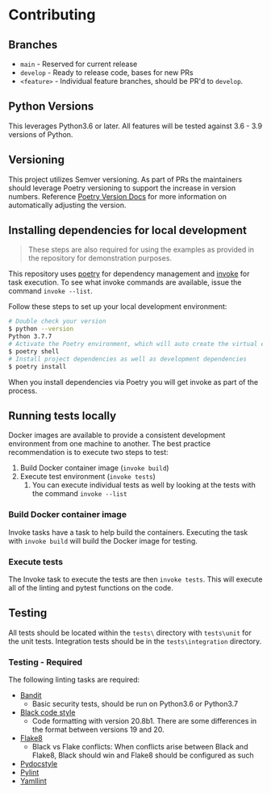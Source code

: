 # Contributing

## Branches

- `main` - Reserved for current release
- `develop` - Ready to release code, bases for new PRs
- `<feature>` - Individual feature branches, should be PR'd to `develop`.

## Python Versions

This leverages Python3.6 or later. All features will be tested against 3.6 - 3.9 versions of Python.

## Versioning

This project utilizes Semver versioning. As part of PRs the maintainers should leverage Poetry versioning to support the increase in version numbers. Reference [Poetry Version Docs](https://python-poetry.org/docs/cli/#version) for more information on automatically adjusting the version.  


## Installing dependencies for local development

> These steps are also required for using the examples as provided in the repository for demonstration purposes.  

This repository uses [poetry](https://python-poetry.org/) for dependency management and [invoke](http://www.pyinvoke.org) for task execution. To see what invoke commands are available, issue the command `invoke --list`.   

Follow these steps to set up your local development environment:

```bash
# Double check your version
$ python --version
Python 3.7.7
# Activate the Poetry environment, which will auto create the virtual environment related to the project
$ poetry shell
# Install project dependencies as well as development dependencies
$ poetry install
```

When you install dependencies via Poetry you will get invoke as part of the process.

## Running tests locally

Docker images are available to provide a consistent development environment from one machine to another. The best practice recommendation is to execute two steps to test:

1. Build Docker container image (`invoke build`)
2. Execute test environment (`invoke tests`)
   1. You can execute individual tests as well by looking at the tests with the command `invoke --list`

### Build Docker container image

Invoke tasks have a task to help build the containers. Executing the task with `invoke build` will build the Docker image for testing.

### Execute tests

The Invoke task to execute the tests are then `invoke tests`. This will execute all of the linting and pytest functions on the code.

## Testing

All tests should be located within the `tests\` directory with `tests\unit` for the unit tests. Integration tests should be in the `tests\integration` directory.

### Testing - Required

The following linting tasks are required:

* [Bandit](https://bandit.readthedocs.io/en/latest/)
  * Basic security tests, should be run on Python3.6 or Python3.7
* [Black code style](https://github.com/psf/black)
  * Code formatting with version 20.8b1. There are some differences in the format between versions 19 and 20.
* [Flake8](https://flake8.pycqa.org/en/latest/)
  * Black vs Flake conflicts: When conflicts arise between Black and Flake8, Black should win and Flake8 should be configured as such
* [Pydocstyle](https://github.com/PyCQA/pydocstyle/)
* [Pylint](https://www.pylint.org)
* [Yamllint](https://yamllint.readthedocs.io)
